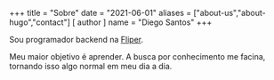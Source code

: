 +++
title = "Sobre"
date = "2021-06-01"
aliases = ["about-us","about-hugo","contact"]
[ author ]
  name = "Diego Santos"
+++

Sou programador backend na [Fliper](https://www.fliper.app).

Meu maior objetivo é aprender. A busca por conhecimento me facina, tornando isso algo normal em meu dia a dia.
